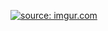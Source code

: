 <a href="https://imgur.com/0Y6d6ZC"><img src="https://i.imgur.com/0Y6d6ZC.png" title="source: imgur.com" /></a>